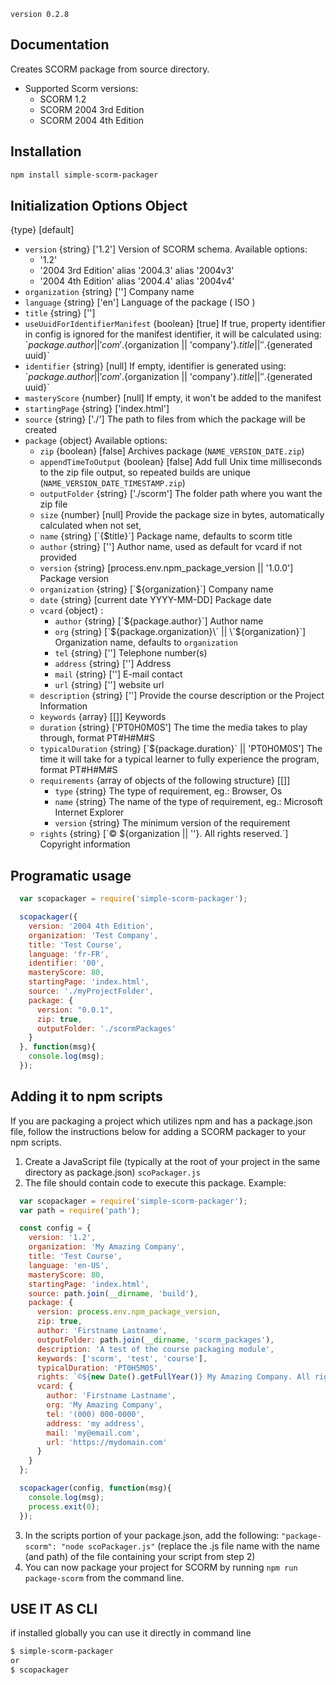 `version 0.2.8`

## Documentation

Creates SCORM package from source directory.

* Supported Scorm versions:
    * SCORM 1.2
    * SCORM 2004 3rd Edition
    * SCORM 2004 4th Edition

## Installation

```bash
npm install simple-scorm-packager
```

## Initialization Options Object
{type} [default]

* `version` {string} ['1.2'] Version of SCORM schema. Available options:
    * '1.2'
    * '2004 3rd Edition' alias '2004.3' alias '2004v3'
    * '2004 4th Edition' alias '2004.4' alias '2004v4'
* `organization` {string} [''] Company name
* `language` {string} ['en'] Language of the package ( ISO )
* `title` {string} ['']
* `useUuidForIdentifierManifest` {boolean} [true] If true, property identifier in config is ignored for the manifest identifier, it will be calculated using:
  \`${package.author || 'com'}.${organization || 'company'}.${title || ''}.${generated uuid}\`  
* `identifier` {string} [null] If empty, identifier is generated using:
\`${package.author || 'com'}.${organization || 'company'}.${title || ''}.${generated uuid}\`
* `masteryScore` {number} [null] If empty, it won't be added to the manifest
* `startingPage` {string} ['index.html']
* `source` {string} ['./'] The path to files from which the package will be created
* `package` {object} Available options:
    * `zip` {boolean} [false] Archives package (`NAME_VERSION_DATE.zip`)
    * `appendTimeToOutput` {boolean} [false] Add full Unix time milliseconds to the zip file output, so repeated builds are unique (`NAME_VERSION_DATE_TIMESTAMP.zip`)
    * `outputFolder` {string} ['./scorm'] The folder path where you want the zip file
    * `size` {number} [null] Provide the package size in bytes, automatically calculated when not set,
    * `name` {string} [\`{$title}\`] Package name, defaults to scorm title
    * `author` {string} [''] Author name, used as default for vcard if not provided
    * `version` {string} [process.env.npm_package_version || '1.0.0'] Package version
    * `organization` {string} [\`${organization}\`] Company name
    * `date` {string} [current date YYYY-MM-DD] Package date
    * `vcard` {object} :
      * `author` {string} [\`${package.author}\`] Author name
      * `org` {string} [\`${package.organization}\` || \`${organization}\`] Organization name, defaults to `organization`
      * `tel` {string}  [''] Telephone number(s)
      * `address` {string} [''] Address
      * `mail` {string} [''] E-mail contact
      * `url` {string} [''] website url
    * `description` {string} [''] Provide the course description or the Project Information
    * `keywords` {array} [[]] Keywords
    * `duration` {string} ['PT0H0M0S'] The time the media takes to play through, format PT#H#M#S
    * `typicalDuration` {string} [\`${package.duration}\` || 'PT0H0M0S'] The time it will take for a typical learner to fully experience the program, format PT#H#M#S
    * `requirements` {array of objects of the following structure} [[]]
      * `type` {string} The type of requirement, eg.: Browser, Os
      * `name` {string} The name of the type of requirement, eg.: Microsoft Internet Explorer
      * `version` {string} The minimum version of the requirement
    * `rights` {string} [\`© ${organization || ''}. All rights reserved.\`] Copyright information


## Programatic usage

```javascript
  var scopackager = require('simple-scorm-packager');

  scopackager({
    version: '2004 4th Edition',
    organization: 'Test Company',
    title: 'Test Course',
    language: 'fr-FR',
    identifier: '00',
    masteryScore: 80,
    startingPage: 'index.html',
    source: './myProjectFolder',
    package: {
      version: "0.0.1",
      zip: true,
      outputFolder: './scormPackages'
    }
  }, function(msg){
    console.log(msg);
  });
```

## Adding it to npm scripts
If you are packaging a project which utilizes npm and has a package.json file, follow the instructions below for adding a SCORM packager to your npm scripts.
1. Create a JavaScript file (typically at the root of your project in the same directory as package.json) `scoPackager.js`
2. The file should contain code to execute this package. Example:
```javascript
  var scopackager = require('simple-scorm-packager');
  var path = require('path');

  const config = {
    version: '1.2',
    organization: 'My Amazing Company',
    title: 'Test Course',
    language: 'en-US',
    masteryScore: 80,
    startingPage: 'index.html',
    source: path.join(__dirname, 'build'),
    package: {
      version: process.env.npm_package_version,
      zip: true,
      author: 'Firstname Lastname',
      outputFolder: path.join(__dirname, 'scorm_packages'),
      description: 'A test of the course packaging module',
      keywords: ['scorm', 'test', 'course'],
      typicalDuration: 'PT0H5M0S',
      rights: `©${new Date().getFullYear()} My Amazing Company. All right reserved.`,
      vcard: {
        author: 'Firstname Lastname',
        org: 'My Amazing Company',
        tel: '(000) 000-0000',
        address: 'my address',
        mail: 'my@email.com',
        url: 'https://mydomain.com'
      }
    }
  };

  scopackager(config, function(msg){
    console.log(msg);
    process.exit(0);
  });
```
3. In the scripts portion of your package.json, add the following: `"package-scorm": "node scoPackager.js"` (replace the .js file name with the name (and path) of the file containing your script from step 2)
4. You can now package your project for SCORM by running `npm run package-scorm` from the command line.

## USE IT AS CLI
if installed globally you can use it directly in command line

```bash
$ simple-scorm-packager
or
$ scopackager
```